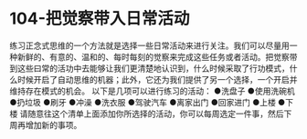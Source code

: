 # 104-把觉察带入日常活动
练习正念式思维的一个方法就是选择一些日常活动来进行关注。我们可以尽量用一种新鲜的、有意的、温和的、每时每刻的觉察来完成这些任务或者活动。把觉察带到这些曰常的活功中去能够让我们更清楚地认识到，什么时候采取了行功模式，什么时候开启了自动思维的机器；此外，它还为我们提供了另一个选择，一个开启并维持存在模式的机会。
以下是几项可以进行练习的活动：
●洗盘子
●使用洗碗机
●扔垃圾
●刷牙
●冲澡
●洗衣服
●驾驶汽车
●离家出门
●回家进门
●上楼
●下楼
请随意往这个清单上面添加你所选择的活动，你可以每周选定一件事，然后下周再增加新的事项。